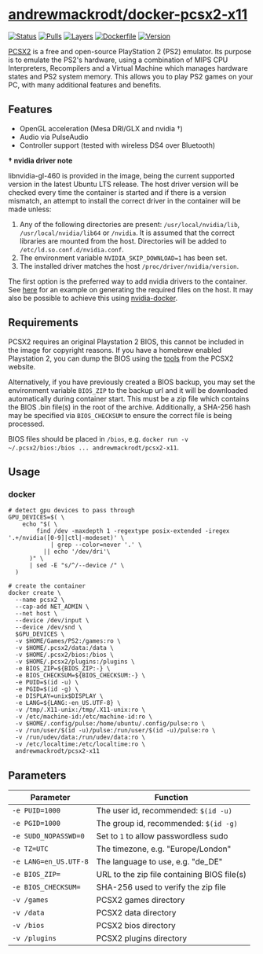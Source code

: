 # [andrewmackrodt/docker-pcsx2-x11](https://github.com/andrewmackrodt/dockerfiles/tree/master/pcsx2-x11)

[![Status](https://jenkins.mackrodt.io/buildStatus/icon?job=dockerfiles%2Fpcsx2-x11)][status]
[![Pulls](https://img.shields.io/docker/pulls/andrewmackrodt/pcsx2-x11.svg)][pulls]
[![Layers](https://images.microbadger.com/badges/image/andrewmackrodt/pcsx2-x11.svg)][layers]
[![Dockerfile](https://img.shields.io/github/size/andrewmackrodt/dockerfiles/pcsx2-x11/Dockerfile.svg?label=dockerfile)][dockerfile]
[![Version](https://images.microbadger.com/badges/version/andrewmackrodt/pcsx2-x11.svg)][version]

[status]: https://jenkins.mackrodt.io/job/dockerfiles/job/pcsx2-x11/
[pulls]: https://hub.docker.com/r/andrewmackrodt/pcsx2-x11
[layers]: https://microbadger.com/images/andrewmackrodt/pcsx2-x11
[dockerfile]: https://github.com/andrewmackrodt/dockerfiles/blob/master/pcsx2-x11/Dockerfile
[version]: https://hub.docker.com/r/andrewmackrodt/pcsx2-x11/tags

[PCSX2](https://pcsx2.net/) is a free and open-source PlayStation 2 (PS2)
emulator. Its purpose is to emulate the PS2's hardware, using a combination
of MIPS CPU Interpreters, Recompilers and a Virtual Machine which manages
hardware states and PS2 system memory. This allows you to play PS2 games on
your PC, with many additional features and benefits.

## Features

* OpenGL acceleration (Mesa DRI/GLX and nvidia †)
* Audio via PulseAudio
* Controller support (tested with wireless DS4 over Bluetooth)

**† nvidia driver note**

libnvidia-gl-460 is provided in the image, being the current supported version
in the latest Ubuntu LTS release. The host driver version will be checked every
time the container is started and if there is a version mismatch, an attempt
to install the correct driver in the container will be made unless:

1. Any of the following directories are present: `/usr/local/nvidia/lib`,
   `/usr/local/nvidia/lib64` or `/nvidia`. It is assumed that the correct
   libraries are mounted from the host. Directories will be added to
   `/etc/ld.so.conf.d/nvidia.conf`.
2. The environment variable `NVIDIA_SKIP_DOWNLOAD=1` has been set.
3. The installed driver matches the host `/proc/driver/nvidia/version`.

The first option is the preferred way to add nvidia drivers to the container.
See [here][gist] for an example on generating the required files on the host.
It may also be possible to achieve this using [nvidia-docker][nvidia-docker].

[gist]: https://gist.github.com/andrewmackrodt/e5f9eaf63c9296db73901796bc46a3f8
[nvidia-docker]: https://github.com/NVIDIA/nvidia-docker

## Requirements

PCSX2 requires an original Playstation 2 BIOS, this cannot be included in the
image for copyright reasons. If you have a homebrew enabled Playstation 2,
you can dump the BIOS using the [tools][pcsx2-tools] from the PCSX2 website.

Alternatively, if you have previously created a BIOS backup, you may set the
environment variable `BIOS_ZIP` to the backup url and it will be downloaded
automatically during container start. This must be a zip file which contains
the BIOS .bin file(s) in the root of the archive. Additionally, a SHA-256
hash may be specified via `BIOS_CHECKSUM` to ensure the correct file is being
processed.

BIOS files should be placed in `/bios`, e.g.
`docker run -v ~/.pcsx2/bios:/bios ... andrewmackrodt/pcsx2-x11`. 

[pcsx2-tools]: https://pcsx2.net/download/releases/tools.html

## Usage

### docker

```
# detect gpu devices to pass through
GPU_DEVICES=$( \
    echo "$( \
        find /dev -maxdepth 1 -regextype posix-extended -iregex '.+/nvidia([0-9]|ctl|-modeset)' \
            | grep --color=never '.' \
          || echo '/dev/dri'\
      )" \
      | sed -E "s/^/--device /" \
  )

# create the container
docker create \
  --name pcsx2 \
  --cap-add NET_ADMIN \
  --net host \
  --device /dev/input \
  --device /dev/snd \
  $GPU_DEVICES \
  -v $HOME/Games/PS2:/games:ro \
  -v $HOME/.pcsx2/data:/data \
  -v $HOME/.pcsx2/bios:/bios \
  -v $HOME/.pcsx2/plugins:/plugins \
  -e BIOS_ZIP=${BIOS_ZIP:-} \
  -e BIOS_CHECKSUM=${BIOS_CHECKSUM:-} \
  -e PUID=$(id -u) \
  -e PGID=$(id -g) \
  -e DISPLAY=unix$DISPLAY \
  -e LANG=${LANG:-en_US.UTF-8} \
  -v /tmp/.X11-unix:/tmp/.X11-unix:ro \
  -v /etc/machine-id:/etc/machine-id:ro \
  -v $HOME/.config/pulse:/home/ubuntu/.config/pulse:ro \
  -v /run/user/$(id -u)/pulse:/run/user/$(id -u)/pulse:ro \
  -v /run/udev/data:/run/udev/data:ro \
  -v /etc/localtime:/etc/localtime:ro \
  andrewmackrodt/pcsx2-x11
```

## Parameters

| Parameter | Function |
| --- | --- |
| `-e PUID=1000` | The user id, recommended: `$(id -u)` |
| `-e PGID=1000` | The group id, recommended: `$(id -g)` |
| `-e SUDO_NOPASSWD=0` | Set to `1` to allow passwordless sudo |
| `-e TZ=UTC` | The timezone, e.g. "Europe/London" |
| `-e LANG=en_US.UTF-8` | The language to use, e.g. "de_DE" |
| `-e BIOS_ZIP=` | URL to the zip file containing BIOS file(s) |
| `-e BIOS_CHECKSUM=` | SHA-256 used to verify the zip file |
| `-v /games` | PCSX2 games directory |
| `-v /data` | PCSX2 data directory |
| `-v /bios` | PCSX2 bios directory |
| `-v /plugins` | PCSX2 plugins directory |
